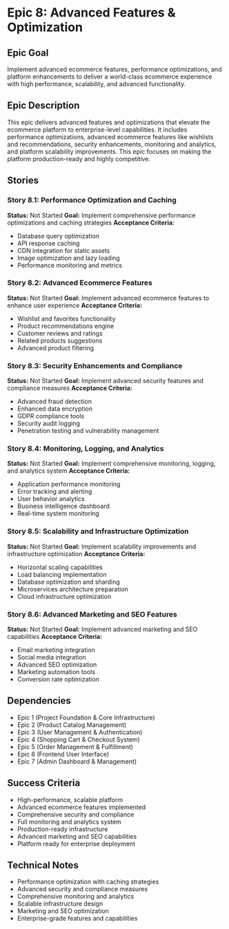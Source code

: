 # Epic 8: Advanced Features & Optimization

## Epic Goal
Implement advanced ecommerce features, performance optimizations, and platform enhancements to deliver a world-class ecommerce experience with high performance, scalability, and advanced functionality.

## Epic Description
This epic delivers advanced features and optimizations that elevate the ecommerce platform to enterprise-level capabilities. It includes performance optimizations, advanced ecommerce features like wishlists and recommendations, security enhancements, monitoring and analytics, and platform scalability improvements. This epic focuses on making the platform production-ready and highly competitive.

## Stories

### Story 8.1: Performance Optimization and Caching
**Status:** Not Started
**Goal:** Implement comprehensive performance optimizations and caching strategies
**Acceptance Criteria:**
- Database query optimization
- API response caching
- CDN integration for static assets
- Image optimization and lazy loading
- Performance monitoring and metrics

### Story 8.2: Advanced Ecommerce Features
**Status:** Not Started
**Goal:** Implement advanced ecommerce features to enhance user experience
**Acceptance Criteria:**
- Wishlist and favorites functionality
- Product recommendations engine
- Customer reviews and ratings
- Related products suggestions
- Advanced product filtering

### Story 8.3: Security Enhancements and Compliance
**Status:** Not Started
**Goal:** Implement advanced security features and compliance measures
**Acceptance Criteria:**
- Advanced fraud detection
- Enhanced data encryption
- GDPR compliance tools
- Security audit logging
- Penetration testing and vulnerability management

### Story 8.4: Monitoring, Logging, and Analytics
**Status:** Not Started
**Goal:** Implement comprehensive monitoring, logging, and analytics system
**Acceptance Criteria:**
- Application performance monitoring
- Error tracking and alerting
- User behavior analytics
- Business intelligence dashboard
- Real-time system monitoring

### Story 8.5: Scalability and Infrastructure Optimization
**Status:** Not Started
**Goal:** Implement scalability improvements and infrastructure optimization
**Acceptance Criteria:**
- Horizontal scaling capabilities
- Load balancing implementation
- Database optimization and sharding
- Microservices architecture preparation
- Cloud infrastructure optimization

### Story 8.6: Advanced Marketing and SEO Features
**Status:** Not Started
**Goal:** Implement advanced marketing and SEO capabilities
**Acceptance Criteria:**
- Email marketing integration
- Social media integration
- Advanced SEO optimization
- Marketing automation tools
- Conversion rate optimization

## Dependencies
- Epic 1 (Project Foundation & Core Infrastructure)
- Epic 2 (Product Catalog Management)
- Epic 3 (User Management & Authentication)
- Epic 4 (Shopping Cart & Checkout System)
- Epic 5 (Order Management & Fulfillment)
- Epic 6 (Frontend User Interface)
- Epic 7 (Admin Dashboard & Management)

## Success Criteria
- High-performance, scalable platform
- Advanced ecommerce features implemented
- Comprehensive security and compliance
- Full monitoring and analytics system
- Production-ready infrastructure
- Advanced marketing and SEO capabilities
- Platform ready for enterprise deployment

## Technical Notes
- Performance optimization with caching strategies
- Advanced security and compliance measures
- Comprehensive monitoring and analytics
- Scalable infrastructure design
- Marketing and SEO optimization
- Enterprise-grade features and capabilities
